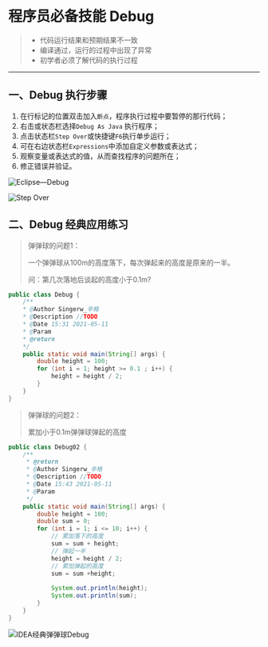 # 程序员必备技能 Debug

> * 代码运行结果和预期结果不一致
> * 编译通过，运行的过程中出现了异常
> * 初学者必须了解代码的执行过程

---

## 一、Debug 执行步骤

1. 在行标记的位置双击加入`断点`，程序执行过程中要暂停的那行代码；
2. 右击或状态栏选择`Debug As Java` 执行程序；
3. 点击状态栏`Step Over`或快捷键`F6`执行单步运行；
4. 可在右边状态栏`Expressions`中添加自定义参数或表达式；
5. 观察变量或表达式的值，从而查找程序的问题所在；
6. 修正错误并验证。

![Eclipse—Debug](https://singerwimg-1300001977.cos.ap-beijing.myqcloud.com/2021/05/11/8a8a71c4126d6.png)

![Step Over](https://singerwimg-1300001977.cos.ap-beijing.myqcloud.com/2021/05/11/b4285e5fdfad9.png)



## 二、Debug 经典应用练习

> 弹弹球的问题1：
>
> 一个弹弹球从100m的高度落下，每次弹起来的高度是原来的一半。
>
> 问：第几次落地后谈起的高度小于0.1m?

```java
public class Debug {
    /**
    * @Author Singerw_辛格 
    * @Description //TODO 
    * @Date 15:31 2021-05-11
    * @Param 
    * @return  
    */
    public static void main(String[] args) {
        double height = 100;
        for (int i = 1; height >= 0.1 ; i++) {
            height = height / 2;
        }
    }
}
```

> 弹弹球的问题2：
>
> 累加小于0.1m弹弹球弹起的高度

```java
public class Debug02 {
    /**
     * @return
     * @Author Singerw_辛格
     * @Description //TODO
     * @Date 15:43 2021-05-11
     * @Param
     */
    public static void main(String[] args) {
        double height = 100;
        double sum = 0;
        for (int i = 1; i <= 10; i++) {
            // 累加落下的高度
            sum = sum + height;
            // 弹起一半
            height = height / 2;
            // 累加弹起的高度
            sum = sum +height;
            
            System.out.println(height);
            System.out.println(sum);
        }
    }
}
```

![IDEA经典弹弹球Debug](https://singerwimg-1300001977.cos.ap-beijing.myqcloud.com/2021/05/11/2d899aa6ef030.gif)


